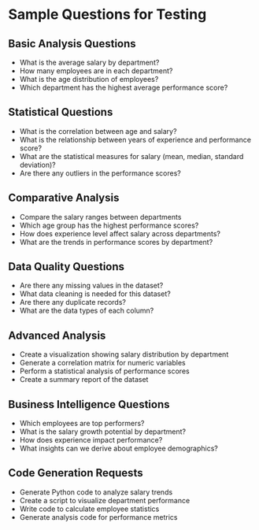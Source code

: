 # Sample Questions for Testing

## Basic Analysis Questions
- What is the average salary by department?
- How many employees are in each department?
- What is the age distribution of employees?
- Which department has the highest average performance score?

## Statistical Questions
- What is the correlation between age and salary?
- What is the relationship between years of experience and performance score?
- What are the statistical measures for salary (mean, median, standard deviation)?
- Are there any outliers in the performance scores?

## Comparative Analysis
- Compare the salary ranges between departments
- Which age group has the highest performance scores?
- How does experience level affect salary across departments?
- What are the trends in performance scores by department?

## Data Quality Questions
- Are there any missing values in the dataset?
- What data cleaning is needed for this dataset?
- Are there any duplicate records?
- What are the data types of each column?

## Advanced Analysis
- Create a visualization showing salary distribution by department
- Generate a correlation matrix for numeric variables
- Perform a statistical analysis of performance scores
- Create a summary report of the dataset

## Business Intelligence Questions
- Which employees are top performers?
- What is the salary growth potential by department?
- How does experience impact performance?
- What insights can we derive about employee demographics?

## Code Generation Requests
- Generate Python code to analyze salary trends
- Create a script to visualize department performance
- Write code to calculate employee statistics
- Generate analysis code for performance metrics
